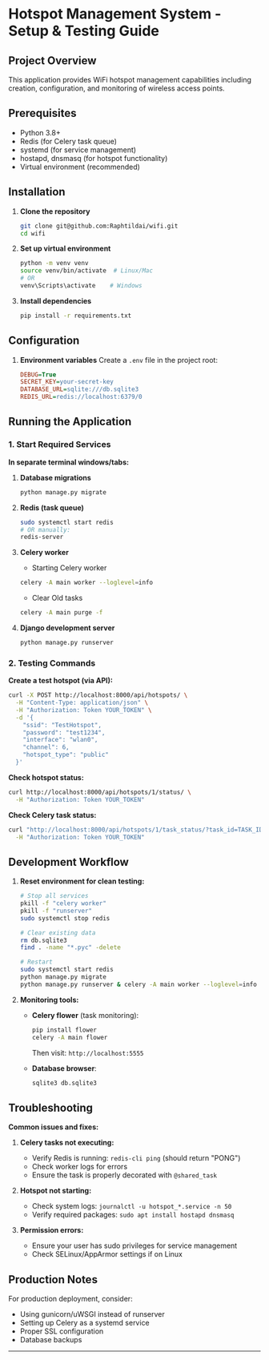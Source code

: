 # Hotspot Management System - Setup & Testing Guide

## Project Overview
This application provides WiFi hotspot management capabilities including creation, configuration, and monitoring of wireless access points.

## Prerequisites
- Python 3.8+
- Redis (for Celery task queue)
- systemd (for service management)
- hostapd, dnsmasq (for hotspot functionality)
- Virtual environment (recommended)

## Installation

1. **Clone the repository**
   ```bash
   git clone git@github.com:Raphtildai/wifi.git
   cd wifi
   ```

2. **Set up virtual environment**
   ```bash
   python -m venv venv
   source venv/bin/activate  # Linux/Mac
   # OR
   venv\Scripts\activate    # Windows
   ```

3. **Install dependencies**
   ```bash
   pip install -r requirements.txt
   ```

## Configuration

1. **Environment variables**
   Create a `.env` file in the project root:
   ```ini
   DEBUG=True
   SECRET_KEY=your-secret-key
   DATABASE_URL=sqlite:///db.sqlite3
   REDIS_URL=redis://localhost:6379/0
   ```

## Running the Application

### 1. Start Required Services

**In separate terminal windows/tabs:**

1. **Database migrations**
   ```bash
   python manage.py migrate
   ```

2. **Redis (task queue)**
   ```bash
   sudo systemctl start redis
   # OR manually:
   redis-server
   ```

3. **Celery worker**
    - Starting Celery worker
        
    ```bash
    celery -A main worker --loglevel=info
    ```
    - Clear Old tasks
    ```bash
    celery -A main purge -f
    ```

4. **Django development server**
   ```bash
   python manage.py runserver
   ```

### 2. Testing Commands

**Create a test hotspot (via API):**
```bash
curl -X POST http://localhost:8000/api/hotspots/ \
  -H "Content-Type: application/json" \
  -H "Authorization: Token YOUR_TOKEN" \
  -d '{
    "ssid": "TestHotspot",
    "password": "test1234",
    "interface": "wlan0",
    "channel": 6,
    "hotspot_type": "public"
  }'
```

**Check hotspot status:**
```bash
curl http://localhost:8000/api/hotspots/1/status/ \
  -H "Authorization: Token YOUR_TOKEN"
```

**Check Celery task status:**
```bash
curl "http://localhost:8000/api/hotspots/1/task_status/?task_id=TASK_ID" \
  -H "Authorization: Token YOUR_TOKEN"
```

## Development Workflow

1. **Reset environment for clean testing:**
   ```bash
   # Stop all services
   pkill -f "celery worker"
   pkill -f "runserver"
   sudo systemctl stop redis

   # Clear existing data
   rm db.sqlite3
   find . -name "*.pyc" -delete

   # Restart
   sudo systemctl start redis
   python manage.py migrate
   python manage.py runserver & celery -A main worker --loglevel=info
   ```

2. **Monitoring tools:**
   - **Celery flower** (task monitoring):
     ```bash
     pip install flower
     celery -A main flower
     ```
     Then visit: `http://localhost:5555`

   - **Database browser**:
     ```bash
     sqlite3 db.sqlite3
     ```

## Troubleshooting

**Common issues and fixes:**

1. **Celery tasks not executing:**
   - Verify Redis is running: `redis-cli ping` (should return "PONG")
   - Check worker logs for errors
   - Ensure the task is properly decorated with `@shared_task`

2. **Hotspot not starting:**
   - Check system logs: `journalctl -u hotspot_*.service -n 50`
   - Verify required packages: `sudo apt install hostapd dnsmasq`

3. **Permission errors:**
   - Ensure your user has sudo privileges for service management
   - Check SELinux/AppArmor settings if on Linux

## Production Notes

For production deployment, consider:
- Using gunicorn/uWSGI instead of runserver
- Setting up Celery as a systemd service
- Proper SSL configuration
- Database backups

---
